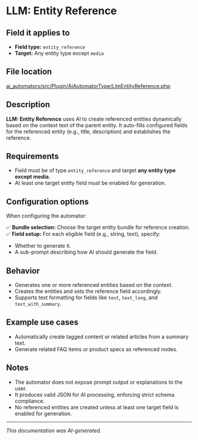 # LLM: Entity Reference

## Field it applies to

- **Field type:** `entity_reference`
- **Target:** Any entity type except `media`

## File location

[ai_automators/src/Plugin/AiAutomatorType/LlmEntityReference.php](https://git.drupalcode.org/project/ai/-/blob/1.2.x/modules/ai_automators/src/Plugin/AiAutomatorType/LlmEntityReference.php?ref_type=heads)

## Description

**LLM: Entity Reference** uses AI to create referenced entities dynamically based on the context text of the parent entity.
It auto-fills configured fields for the referenced entity (e.g., title, description) and establishes the reference.

## Requirements

- Field must be of type `entity_reference` and target **any entity type except media**.
- At least one target entity field must be enabled for generation.

## Configuration options

When configuring the automator:

✅ **Bundle selection:** Choose the target entity bundle for reference creation.
✅ **Field setup:** For each eligible field (e.g., string, text), specify:
- Whether to generate it.
- A sub-prompt describing how AI should generate the field.

## Behavior

- Generates one or more referenced entities based on the context.
- Creates the entities and sets the reference field accordingly.
- Supports text formatting for fields like `text`, `text_long`, and `text_with_summary`.

## Example use cases

- Automatically create tagged content or related articles from a summary text.
- Generate related FAQ items or product specs as referenced nodes.

## Notes

- The automator does not expose prompt output or explanations to the user.
- It produces valid JSON for AI processing, enforcing strict schema compliance.
- No referenced entities are created unless at least one target field is enabled for generation.

---

*This documentation was AI-generated.*
